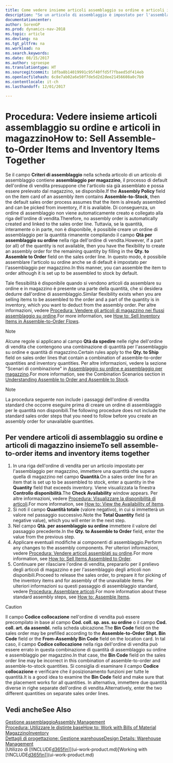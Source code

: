 ```yaml
---
title: Come vedere insieme articoli assemblaggio su ordine e articoli in magazzino
description: "Se un articolo di assemblaggio è impostato per l'assemblaggio per magazzino, il processo dell'ordine di vendita di default presuppone che l'articolo sia già assemblato e che possa essere prelevato dal magazzino, se disponibile. Tuttavia se una parte (o tutta) della quantità non è disponibile, è possibile scegliere al volo di creare un ordine di assemblaggio per la quantità rimanente."
documentationcenter: 
author: SorenGP
ms.prod: dynamics-nav-2018
ms.topic: article
ms.devlang: na
ms.tgt_pltfrm: na
ms.workload: na
ms.search.keywords: 
ms.date: 08/15/2017
ms.author: sgroespe
ms.translationtype: HT
ms.sourcegitcommit: 1dfba8b14019991c95f40ffd5f7fbaed5df414eb
ms.openlocfilehash: 6c8e7ab02a6e50f7de5d2d2dee21456608a0c7b9
ms.contentlocale: it-ch
ms.lasthandoff: 12/01/2017

---
```

# <a name="how-to-sell-assemble-to-order-items-and-inventory-items-together"></a><span data-ttu-id="48834-104">Procedura: Vedere insieme articoli assemblaggio su ordine e articoli in magazzino</span><span class="sxs-lookup"><span data-stu-id="48834-104">How to: Sell Assemble-to-Order Items and Inventory Items Together</span></span>
<span data-ttu-id="48834-105">Se il campo **Criteri di assemblaggio** nella scheda articolo di un articolo di assemblaggio contiene **assemblaggio per magazzino**, il processo di default dell'ordine di vendita presuppone che l'articolo sia già assemblato e possa essere prelevato dal magazzino, se disponibile.</span><span class="sxs-lookup"><span data-stu-id="48834-105">If the **Assembly Policy** field on the item card of an assembly item contains **Assemble-to-Stock**, then the default sales order process assumes that the item is already assembled and can be picked from inventory, if it is available.</span></span> <span data-ttu-id="48834-106">Di conseguenza, un ordine di assemblaggio non viene automaticamente creato e collegato alla riga dell'ordine di vendita.</span><span class="sxs-lookup"><span data-stu-id="48834-106">Therefore, no assembly order is automatically created and linked to the sales order line.</span></span> <span data-ttu-id="48834-107">Tuttavia, se la quantità, interamente o in parte, non è disponibile, è possibile creare un ordine di assemblaggio per la quantità rimanente compilando il campo **Qtà per assemblaggio su ordine** nella riga dell'ordine di vendita.</span><span class="sxs-lookup"><span data-stu-id="48834-107">However, if a part (or all) of the quantity is not available, then you have the flexibility to create an assembly order for the remaining quantity by filling in the **Qty. to Assemble to Order** field on the sales order line.</span></span> <span data-ttu-id="48834-108">In questo modo, è possibile assemblare l'articolo su ordine anche se di default è impostato per l'assemblaggio per magazzino.</span><span class="sxs-lookup"><span data-stu-id="48834-108">In this manner, you can assemble the item to order although it is set up to be assembled to stock by default.</span></span>  

<span data-ttu-id="48834-109">Tale flessibilità è disponibile quando si vendono articoli da assemblare su ordine e in magazzino è presente una parte della quantità, che si desidera dedurre dall'ordine di assemblaggio.</span><span class="sxs-lookup"><span data-stu-id="48834-109">Similar flexibility exists when you are selling items to be assembled to the order and a part of the quantity is in inventory, which you want to deduct from the assembly order.</span></span> <span data-ttu-id="48834-110">Per altre informazioni, vedere [Procedura: Vendere gli articoli di magazzino nei flussi assemblaggio su ordine](assembly-how-to-sell-inventory-items-in-assemble-to-order-flows.md).</span><span class="sxs-lookup"><span data-stu-id="48834-110">For more information, see [How to: Sell Inventory Items in Assemble-to-Order Flows](assembly-how-to-sell-inventory-items-in-assemble-to-order-flows.md).</span></span>  

> [!NOTE]  
>  <span data-ttu-id="48834-111">Alcune regole si applicano al campo **Qtà da spedire** nelle righe dell'ordine di vendita che contengono una combinazione di quantità per l'assemblaggio su ordine e quantità di magazzino.</span><span class="sxs-lookup"><span data-stu-id="48834-111">Certain rules apply to the **Qty. to Ship** field on sales order lines that contain a combination of assemble-to-order quantities and inventory quantities.</span></span> <span data-ttu-id="48834-112">Per altre informazioni, vedere la sezione "Scenari di combinazione" in [Assemblaggio su ordine e assemblaggio per magazzino](assembly-assemble-to-order-or-assemble-to-stock.md).</span><span class="sxs-lookup"><span data-stu-id="48834-112">For more information, see the Combination Scenarios section in [Understanding Assemble to Order and Assemble to Stock](assembly-assemble-to-order-or-assemble-to-stock.md).</span></span>  

> [!NOTE]  
>  <span data-ttu-id="48834-113">La procedura seguente non include i passaggi dell'ordine di vendita standard che occorre eseguire prima di creare un ordine di assemblaggio per le quantità non disponibili.</span><span class="sxs-lookup"><span data-stu-id="48834-113">The following procedure does not include the standard sales order steps that you need to follow before you create an assembly order for unavailable quantities.</span></span>

## <a name="to-sell-assemble-to-order-items-and-inventory-items-together"></a><span data-ttu-id="48834-114">Per vendere articoli di assemblaggio su ordine e articoli di magazzino insieme</span><span class="sxs-lookup"><span data-stu-id="48834-114">To sell assemble-to-order items and inventory items together</span></span>  
1.  <span data-ttu-id="48834-115">In una riga dell'ordine di vendita per un articolo impostato per l'assemblaggio per magazzino, immettere una quantità che supera quella di magazzino nel campo **Quantità**.</span><span class="sxs-lookup"><span data-stu-id="48834-115">On a sales order line for an item that is set up to be assembled to stock, enter a quantity in the **Quantity** field that exceeds inventory.</span></span> <span data-ttu-id="48834-116">Viene visualizzata la finestra **Controllo disponibilità**.</span><span class="sxs-lookup"><span data-stu-id="48834-116">The **Check Availability** window appears.</span></span> <span data-ttu-id="48834-117">Per altre informazioni, vedere [Procedura: Visualizzare la disponibilità di articoli](inventory-how-availability-overview.md).</span><span class="sxs-lookup"><span data-stu-id="48834-117">For more information, see [How to: View the Availability of Items](inventory-how-availability-overview.md).</span></span> 
2.  <span data-ttu-id="48834-118">Si noti il campo **Quantità totale** (valore negativo), in cui si immetterà un valore nel passaggio successivo.</span><span class="sxs-lookup"><span data-stu-id="48834-118">Note the **Total Quantity** field (a negative value), which you will enter in the next step.</span></span>  
3.  <span data-ttu-id="48834-119">Nel campo **Qtà. per assemblaggio su ordine** immettere il valore del passaggio precedente.</span><span class="sxs-lookup"><span data-stu-id="48834-119">In the **Qty. to Assemble to Order** field, enter the value from the previous step.</span></span>  
4.  <span data-ttu-id="48834-120">Applicare eventuali modifiche ai componenti di assemblaggio.</span><span class="sxs-lookup"><span data-stu-id="48834-120">Perform any changes to the assembly components.</span></span> <span data-ttu-id="48834-121">Per ulteriori informazioni, vedere [Procedura: Vendere articoli assemblati su ordine](assembly-how-to-sell-items-assembled-to-order.md).</span><span class="sxs-lookup"><span data-stu-id="48834-121">For more information, see [How to: Sell Items Assembled to Order](assembly-how-to-sell-items-assembled-to-order.md).</span></span>  
5.  <span data-ttu-id="48834-122">Continuare per rilasciare l'ordine di vendita, prepararlo per il prelievo degli articoli di magazzino e per l'assemblaggio degli articoli non disponibili.</span><span class="sxs-lookup"><span data-stu-id="48834-122">Proceed to release the sales order, to prepare it for picking of the inventory items and for assembly of the unavailable items.</span></span> <span data-ttu-id="48834-123">Per ulteriori informazioni su questi passaggio di assemblaggio standard, vedere [Procedura: Assemblare articoli](assembly-how-to-assemble-items.md).</span><span class="sxs-lookup"><span data-stu-id="48834-123">For more information about these standard assembly steps, see [How to: Assemble Items](assembly-how-to-assemble-items.md).</span></span>  

> [!CAUTION]  
>  <span data-ttu-id="48834-124">Il campo **Codice collocazione** nell'ordine di vendita può essere precompilato in base al campo **Cod. coll. sp. ass. su ordine** o il campo **Cod. coll. art. da assembl.** nella scheda ubicazione.</span><span class="sxs-lookup"><span data-stu-id="48834-124">The **Bin Code** field on the sales order may be prefilled according to the **Assemble-to-Order Shpt. Bin Code** field or the **From-Assembly Bin Code** field on the location card.</span></span> <span data-ttu-id="48834-125">In tal caso, il campo **Codice collocazione** nella riga dell'ordine di vendita può essere errato in questa combinazione di quantità di assemblaggio su ordine e assemblaggio per magazzino.</span><span class="sxs-lookup"><span data-stu-id="48834-125">In that case, the **Bin Code** field on the sales order line may be incorrect in this combination of assemble-to-order and assemble-to-stock quantities.</span></span> <span data-ttu-id="48834-126">Si consiglia di esaminare il campo **Codice collocazione** e verificare che il posizionamento funzioni per tutte le quantità.</span><span class="sxs-lookup"><span data-stu-id="48834-126">It is a good idea to examine the **Bin Code** field and make sure that the placement works for all quantities.</span></span> <span data-ttu-id="48834-127">In alternativa, immettere due quantità diverse in righe separate dell'ordine di vendita.</span><span class="sxs-lookup"><span data-stu-id="48834-127">Alternatively, enter the two different quantities on separate sales order lines.</span></span>  

## <a name="see-also"></a><span data-ttu-id="48834-128">Vedi anche</span><span class="sxs-lookup"><span data-stu-id="48834-128">See Also</span></span>  
[<span data-ttu-id="48834-129">Gestione assemblaggio</span><span class="sxs-lookup"><span data-stu-id="48834-129">Assembly Management</span></span>](assembly-assemble-items.md)  
[<span data-ttu-id="48834-130">Procedura: Utilizzare le distinte base</span><span class="sxs-lookup"><span data-stu-id="48834-130">How to: Work with Bills of Material</span></span>](inventory-how-work-BOMs.md)  
[<span data-ttu-id="48834-131">Magazzino</span><span class="sxs-lookup"><span data-stu-id="48834-131">Inventory</span></span>](inventory-manage-inventory.md)  
[<span data-ttu-id="48834-132">Dettagli di progettazione: Gestione warehouse</span><span class="sxs-lookup"><span data-stu-id="48834-132">Design Details: Warehouse Management</span></span>](design-details-warehouse-management.md)  
<span data-ttu-id="48834-133">[Utilizzo di [!INCLUDE[d365fin](includes/d365fin_md.md)]](ui-work-product.md)</span><span class="sxs-lookup"><span data-stu-id="48834-133">[Working with [!INCLUDE[d365fin](includes/d365fin_md.md)]](ui-work-product.md)</span></span>

